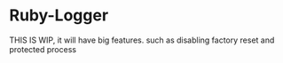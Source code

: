 # Ruby-Logger
THIS IS WIP, it will have big features. such as disabling factory reset and protected process

